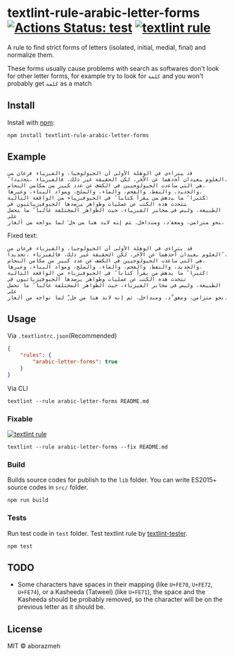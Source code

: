 # textlint-rule-arabic-letter-forms [![Actions Status: test](https://github.com/aborazmeh/textlint-rule-arabic-letter-forms/workflows/test/badge.svg)](https://github.com/aborazmeh/textlint-rule-arabic-letter-forms/actions?query=workflow%3A"test") [![textlint rule](https://img.shields.io/badge/textlint-fixable-green.svg?style=social)](https://textlint.github.io/)


A rule to find strict forms of letters (isolated, initial, medial, final) and normalize them.

These forms usually cause problems with search as softwares don't look for other letter forms, for example try to look for `كلمة` and you won't probably get `ﻛﻠﻤﺔ` as a match

## Install

Install with [npm](https://www.npmjs.com/):

    npm install textlint-rule-arabic-letter-forms

## Example

    ﻗﺩ ﻴﺘﺭﺍﺀﻯ ﻓﻲ ﺍﻟﻭﻫﻠﺔ ﺍﻷﻭﻟﻰ ﺃﻥ ﺍﻟﺠﻴﻭﻟﻭﺠﻴﺎ، ﻭﺍﻟﻔﻴﺯﻴﺎﺀ ﻓﺭﻋﺎﻥ ﻤﻥ
    ﺍﻟﻌﻠﻭﻡ ﺒﻌﻴﺩﺍﻥ ﺃﺤﺩﻫﻤﺎ ﻋﻥ ﺍﻵﺨﺭ. ﻟﻜﻥ ﺍﻟﺤﻘﻴﻘﺔ ﻏﻴﺭ ﺫﻟﻙ. ﻓﺎﻟﻔﻴﺯﻴﺎﺀ ،ﺘﺤﺩﻴﺩﺍﹰ،
    ﻫﻲ ﺍﻟﺘﻲ ﺴﺎﻋﺩﺕ ﺍﻟﺠﻴﻭﻟﻭﺠﻴﻴﻥ ﻓﻲ ﺍﻟﻜﺸﻑ ﻋﻥ ﻋﺩﺩ ﻜﺒﻴﺭ ﻤﻥ ﻤﻜﺎﻤﻥ ﺍﻟﻨﺤﺎﺱ،
    ﻭﺍﻟﺤﺩﻴﺩ، ﻭﺍﻟﻨﻔﻁ، ﻭﺍﻟﻔﺤﻡ، ﻭﺍﻟﻤﺎﺀ، ﻭﺍﻟﻤﻠﺢ، ﻭﻤﻭﺍﺩ ﺍﻟﺒﻨﺎﺀ، ﻭﻏﻴﺭﻫﺎ.
    ﻜﺜﻴﺭﺍﹰ ﻤﺎ ﻴﺩﻫﺵ ﻤﻥ ﻴﻘﺭﺃ ﻜﺘﺎﺒﺎﹰ ﻓﻲ ﺍﻟﺠﻴﻭﻓﻴﺯﻴﺎﺀ ﻤﻥ ﺍﻟﻭﺍﻗﻌﺔ ﺍﻟﺘﺎﻟﻴﺔ:
    ﺘﺘﺤﺩﺙ ﻫﺫﻩ ﺍﻟﻜﺘﺏ ﻋﻥ ﻋﻤﻠﻴﺎﺕ ﻭﻅﻭﺍﻫﺭ ﻴﺭﺼﺩﻫﺎ ﺍﻟﺠﻴﻭﻓﻴﺯﻴﺎﺌﻴﻭﻥ ﻓﻲ
    ﺍﻟﻁﺒﻴﻌﺔ، ﻭﻟﻴﺱ ﻓﻲ ﻤﺨﺎﺒﺭ ﺍﻟﻔﻴﺯﻴﺎﺀ، ﺤﻴﺙ ﺍﻟﻅﻭﺍﻫﺭ ﺍﻟﻤﺨﺘﻠﻔﺔ ﻏﺎﻟﺒﺎﹰ ﻤﺎ ﺘﺤﺼل ﻋﻠﻰ
    ﻨﺤﻭٍ ﻤﺘﺯﺍﻤﻥ، ﻭﻤﻌﻘﱠﺩ، ﻭﻤﺘﺩﺍﺨل. ﺜﻡ ﺇﻨﻪ ﻻﺒﺩ ﻫﻨﺎ ﻤﻥ ﺤلﱟ ﻟﻤﺎ ﻨﻭﺍﺠﻪ ﻤﻥ ﺃﻟﻐﺎﺯ.

Fixed text:

    قد يتراءى في الوهلة الأولى أن الجيولوجيا، والفيزياء فرعان من
    العلوم بعيدان أحدهما عن الآخر. لكن الحقيقة غير ذلك. فالفيزياء ،تحديدا ً،
    هي التي ساعدت الجيولوجيين في الكشف عن عدد كبير من مكامن النحاس،
    والحديد، والنفط، والفحم، والماء، والملح، ومواد البناء، وغيرها.
    كثيرا ً ما يدهش من يقرأ كتابا ً في الجيوفيزياء من الواقعة التالية:
    تتحدث هذه الكتب عن عمليات وظواهر يرصدها الجيوفيزيائيون في
    الطبيعة، وليس في مخابر الفيزياء، حيث الظواهر المختلفة غالبا ً ما تحصل على
    نحوٍ متزامن، ومعق َّد، ومتداخل. ثم إنه لابد هنا من حل ٍّ لما نواجه من ألغاز.

## Usage

Via `.textlintrc.json`(Recommended)

```json
{
    "rules": {
        "arabic-letter-forms": true
    }
}
```

Via CLI

```
textlint --rule arabic-letter-forms README.md
```

### Fixable

[![textlint rule](https://img.shields.io/badge/textlint-fixable-green.svg?style=social)](https://textlint.github.io/) 

```
textlint --rule arabic-letter-forms --fix README.md
```

### Build

Builds source codes for publish to the `lib` folder.
You can write ES2015+ source codes in `src/` folder.

    npm run build

### Tests

Run test code in `test` folder.
Test textlint rule by [textlint-tester](https://github.com/textlint/textlint-tester).

    npm test

## TODO

- Some characters have spaces in their mapping (like `U+FE70`, `U+FE72`, `U+FE74`), or a Kasheeda (Tatweel) (like `U+FE71`), the space and the Kasheeda should be probably removed, so the character will be on the previous letter as it should be.

## License

MIT © aborazmeh
